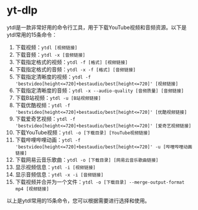 # yt-dlp

ytdl是一款非常好用的命令行工具，用于下载YouTube视频和音频资源。以下是ytdl常用的15条命令：

1. 下载视频：`ytdl [视频链接]`​
2. 下载音频：`ytdl -x [音频链接]`​
3. 下载指定格式的视频：`ytdl -f [格式] [视频链接]`​
4. 下载指定格式的音频：`ytdl -x -f [格式] [音频链接]`​
5. 下载指定清晰度的视频：`ytdl -f 'bestvideo[height<=720]+bestaudio/best[height<=720]' [视频链接]`​
6. 下载指定清晰度的音频：`ytdl -x --audio-quality [音频质量] [音频链接]`​
7. 下载B站视频：`ytdl -u [B站视频链接]`​
8. 下载优酷视频：`ytdl -f 'bestvideo[height<=720]+bestaudio/best[height<=720]' [优酷视频链接]`​
9. 下载爱奇艺视频：`ytdl -f 'bestvideo[height<=720]+bestaudio/best[height<=720]' [爱奇艺视频链接]`​
10. 下载YouTube视频：`ytdl -o [下载目录] [YouTube视频链接]`​
11. 下载哔哩哔哩动画：`ytdl -f 'bestvideo[height<=720]+bestaudio/best[height<=720]' -u [哔哩哔哩动画链接]`​
12. 下载网易云音乐歌曲：`ytdl -o [下载目录] [网易云音乐歌曲链接]`​
13. 显示视频信息：`ytdl -i [视频链接]`​
14. 显示音频信息：`ytdl -x -i [音频链接]`​
15. 下载视频并合并为一个文件：`ytdl -o [下载目录] --merge-output-format mp4 [视频链接]`​

以上是ytdl常用的15条命令，您可以根据需要进行选择和使用。

‍
